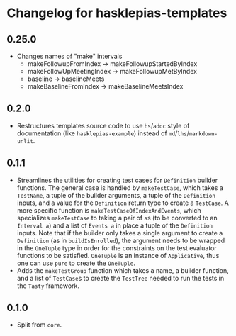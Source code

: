 # Changelog for hasklepias-templates

## 0.25.0
* Changes names of "make" intervals
  * makeFollowupFromIndex -> makeFollowupStartedByIndex
  * makeFollowUpMeetingIndex -> makeFollowupMetByIndex
  * baseline -> baselineMeets
  * makeBaselineFromIndex -> makeBaselineMeetsIndex


## 0.2.0

* Restructures templates source code to use `hs`/`adoc`
style of documentation (like `hasklepias-example`)
instead of `md`/`lhs`/`markdown-unlit`.

## 0.1.1

* Streamlines the utilities for creating test cases for `Definition` builder functions.
The general case is handled by `makeTestCase`,
which takes a `TestName`,
a tuple of the builder arguments,
a tuple of the `Definition` inputs,
and a value for the `Definition` return type to create a `TestCase`.
A more specific function is `makeTestCaseOfIndexAndEvents`,
which specializes `makeTestCase` to taking a pair of `a`s
(to be converted to an `Interval a`)
and a list of `Events a` in place a tuple of the `Definition` inputs.
Note that if the builder only takes a single argument to create a `Definition`
(as in `buildIsEnrolled`),
the argument needs to be wrapped in the `OneTuple` type
in order for the constraints on the test evaluator functions to be satisfied.
`OneTuple` is an instance of `Applicative`,
thus one can use `pure` to create the `OneTuple`.
* Adds the `makeTestGroup` function which takes a name,
a builder function,
and a list of `TestCase`s to create the `TestTree` needed
to run the tests in the `Tasty` framework.

## 0.1.0

* Split from `core`.
